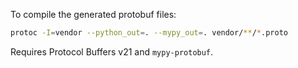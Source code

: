 To compile the generated protobuf files:

```bash
protoc -I=vendor --python_out=. --mypy_out=. vendor/**/*.proto
```

Requires Protocol Buffers v21 and `mypy-protobuf`.
